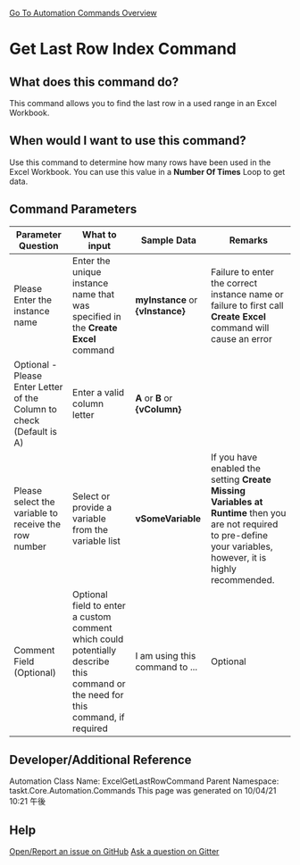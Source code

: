 <!--TITLE: Get Last Row Index Command -->
<!-- SUBTITLE: a command in the Excel Commands group. -->
[Go To Automation Commands Overview](/automation-commands.md)


# Get Last Row Index Command


## What does this command do?
This command allows you to find the last row in a used range in an Excel Workbook.


## When would I want to use this command?
Use this command to determine how many rows have been used in the Excel Workbook.  You can use this value in a **Number Of Times** Loop to get data.


## Command Parameters
| Parameter Question   	| What to input  	|  Sample Data 	| Remarks  	|
| ---                    | ---               | ---           | ---       |
|Please Enter the instance name|Enter the unique instance name that was specified in the **Create Excel** command|**myInstance** or **{vInstance}**|Failure to enter the correct instance name or failure to first call **Create Excel** command will cause an error|
|Optional - Please Enter Letter of the Column to check (Default is A)|Enter a valid column letter|**A** or **B** or **{vColumn}**||
|Please select the variable to receive the row number|Select or provide a variable from the variable list|**vSomeVariable**|If you have enabled the setting **Create Missing Variables at Runtime** then you are not required to pre-define your variables, however, it is highly recommended.|
|Comment Field (Optional)|Optional field to enter a custom comment which could potentially describe this command or the need for this command, if required|I am using this command to ...|Optional|










## Developer/Additional Reference
Automation Class Name: ExcelGetLastRowCommand
Parent Namespace: taskt.Core.Automation.Commands
This page was generated on 10/04/21 10:21 午後


## Help
[Open/Report an issue on GitHub](https://github.com/saucepleez/taskt/issues/new)
[Ask a question on Gitter](https://gitter.im/taskt-rpa/Lobby)
